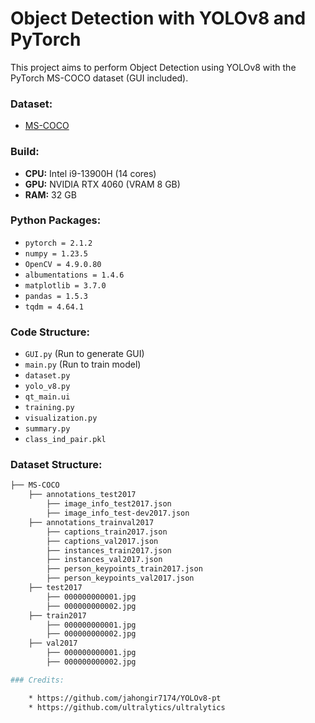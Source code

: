 # Object Detection with YOLOv8 and PyTorch

This project aims to perform Object Detection using YOLOv8 with the PyTorch MS-COCO dataset (GUI included).

### Dataset: 
- [MS-COCO](http://images.cocodataset.org)

### Build: 
- **CPU:** Intel i9-13900H (14 cores)
- **GPU:** NVIDIA RTX 4060 (VRAM 8 GB)
- **RAM:** 32 GB

### Python Packages:
- `pytorch = 2.1.2`
- `numpy = 1.23.5`
- `OpenCV = 4.9.0.80`
- `albumentations = 1.4.6`
- `matplotlib = 3.7.0`
- `pandas = 1.5.3`
- `tqdm = 4.64.1`

### Code Structure:
- `GUI.py` (Run to generate GUI)
- `main.py` (Run to train model)
- `dataset.py`
- `yolo_v8.py`
- `qt_main.ui`
- `training.py`
- `visualization.py`
- `summary.py`
- `class_ind_pair.pkl`

### Dataset Structure:
```bash
├── MS-COCO
    ├── annotations_test2017
        ├── image_info_test2017.json
        ├── image_info_test-dev2017.json
    ├── annotations_trainval2017
        ├── captions_train2017.json
        ├── captions_val2017.json
        ├── instances_train2017.json
        ├── instances_val2017.json
        ├── person_keypoints_train2017.json
        ├── person_keypoints_val2017.json
    ├── test2017
        ├── 000000000001.jpg
        ├── 000000000002.jpg
    ├── train2017
        ├── 000000000001.jpg
        ├── 000000000002.jpg
    ├── val2017
        ├── 000000000001.jpg
        ├── 000000000002.jpg

### Credits:

	* https://github.com/jahongir7174/YOLOv8-pt
	* https://github.com/ultralytics/ultralytics


	